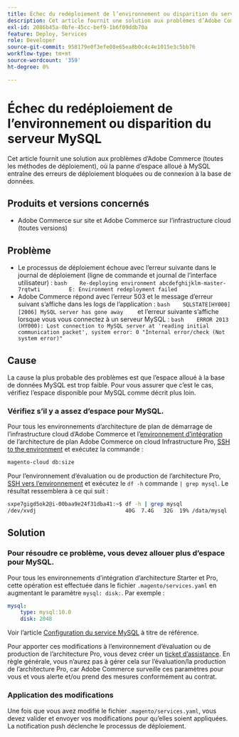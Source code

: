 ```yaml
---
title: Échec du redéploiement de l’environnement ou disparition du serveur MySQL
description: Cet article fournit une solution aux problèmes d’Adobe Commerce (toutes les méthodes de déploiement), où la panne d’espace alloué à MySQL entraîne des erreurs de déploiement bloquées ou de connexion à la base de données.
exl-id: 2086b45a-0bfe-45cc-bef9-1b6f09ddb70a
feature: Deploy, Services
role: Developer
source-git-commit: 958179e0f3efe08e65ea8b0c4c4e1015e3c5bb76
workflow-type: tm+mt
source-wordcount: '359'
ht-degree: 0%

---
```


# Échec du redéploiement de l’environnement ou disparition du serveur MySQL

Cet article fournit une solution aux problèmes d’Adobe Commerce (toutes les méthodes de déploiement), où la panne d’espace alloué à MySQL entraîne des erreurs de déploiement bloquées ou de connexion à la base de données.

## Produits et versions concernés

* Adobe Commerce sur site et Adobe Commerce sur l’infrastructure cloud (toutes versions)

## Problème

* Le processus de déploiement échoue avec l’erreur suivante dans le journal de déploiement (ligne de commande et journal de l’interface utilisateur) : ```bash    Re-deploying environment abcdefghijklm-master-7rqtwti         E: Environment redeployment failed    ```
* Adobe Commerce répond avec l’erreur 503 et le message d’erreur suivant s’affiche dans les logs de l’application :    ```bash    SQLSTATE[HY000] [2006] MySQL server has gone away    ```    et l’erreur suivante s’affiche lorsque vous vous connectez à un serveur MySQL :    ```bash    ERROR 2013 (HY000): Lost connection to MySQL server at 'reading initial communication packet', system error: 0 "Internal error/check (Not system error)"    ```

## Cause

La cause la plus probable des problèmes est que l’espace alloué à la base de données MySQL est trop faible. Pour vous assurer que c’est le cas, vérifiez l’espace disponible pour MySQL comme décrit plus loin.

### Vérifiez s’il y a assez d’espace pour MySQL.

Pour tous les environnements d’architecture de plan de démarrage de l’infrastructure cloud d’Adobe Commerce et l’[environnement d’intégration](/help/announcements/adobe-commerce-announcements/integration-environment-enhancement-request-pro-and-starter.md) de l’architecture de plan Adobe Commerce on cloud Infrastructure Pro, [SSH to the environment](https://experienceleague.adobe.com/docs/commerce-cloud-service/user-guide/develop/secure-connections.html) et exécutez la commande :

```bash
magento-cloud db:size
```

Pour l’environnement d’évaluation ou de production de l’architecture Pro, [SSH vers l’environnement](https://experienceleague.adobe.com/docs/commerce-cloud-service/user-guide/develop/secure-connections.html) et exécutez le `df -h`   commande `| grep mysql`. Le résultat ressemblera à ce qui suit :

```bash
sxpe7gigd5ok2@i-00baa9e24f31dba41:~$ df -h | grep mysql
/dev/xvdj                            40G  7.4G   32G  19% /data/mysql
```

## Solution

### Pour résoudre ce problème, vous devez allouer plus d’espace pour MySQL.

Pour tous les environnements d’intégration d’architecture Starter et Pro, cette opération est effectuée dans le fichier `.magento/services.yaml` en augmentant le paramètre `mysql: disk:`. Par exemple :

```yaml
mysql:
    type: mysql:10.0
    disk: 2048
```

Voir l’article [Configuration du service MySQL](https://experienceleague.adobe.com/docs/commerce-cloud-service/user-guide/configure/service/mysql.html) à titre de référence.

Pour apporter ces modifications à l’environnement d’évaluation ou de production de l’architecture Pro, vous devez créer un [ticket d’assistance](https://support.magento.com). En règle générale, vous n’aurez pas à gérer cela sur l’évaluation/la production de l’architecture Pro, car Adobe Commerce surveille ces paramètres pour vous et vous alerte et/ou prend des mesures conformément au contrat.

### Application des modifications

Une fois que vous avez modifié le fichier `.magento/services.yaml`, vous devez valider et envoyer vos modifications pour qu’elles soient appliquées. La notification push déclenche le processus de déploiement.

